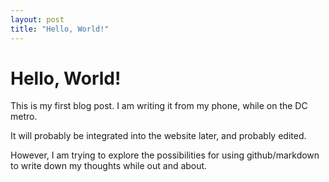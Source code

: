 ```yaml
--- 
layout: post 
title: "Hello, World!"
--- 
```

# Hello, World!

This is my first blog post. I am writing it from my phone, while on the DC metro.

It will probably be integrated into the website later, and probably edited.

However, I am trying to explore the possibilities for using github/markdown to write down my thoughts while out and about.
